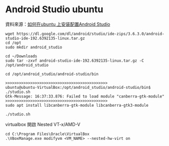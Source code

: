 # Android Studio ubuntu
資料來源：<a href="https://www.cnblogs.com/jianhaoscnu/p/12915862.html">如何在ubuntu 上安装配置Android Studio</a>
~~~
wget https://dl.google.com/dl/android/studio/ide-zips/3.6.3.0/android-studio-ide-192.6392135-linux.tar.gz
cd /opt
sudo mkdir android_studio

cd ~/Downloads
sudo tar -zxvf android-studio-ide-192.6392135-linux.tar.gz -C /opt/android_studio 

cd /opt/android_studio/android-studio/bin

>>>>>>>>>>>>>>>>>>>>>>>>>>>>>>>>>>>>>>>>>>>>>
ubuntu@ubuntu-VirtualBox:/opt/android_studio/android-studio/bin$ ./studio.sh
Gtk-Message: 16:37:33.876: Failed to load module "canberra-gtk-module"
>>>>>>>>>>>>>>>>>>>>>>>>>>>>>>>>>>>>>>>>>>>>>
sudo apt install libcanberra-gtk-module libcanberra-gtk3-module

./studio.sh
~~~
virtualbox 開啟 Nested VT-x/AMD-V
~~~
cd C:\Program Files\Oracle\VirtualBox
.\VBoxManage.exe modifyvm <VM_NAME> --nested-hw-virt on
~~~

